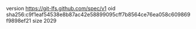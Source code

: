 version https://git-lfs.github.com/spec/v1
oid sha256:c9f1eaf54538e8b87ac42e58899095cff7b8564ce76ea058c609869f9898ef21
size 2029
